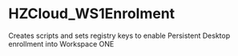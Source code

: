 # HZCloud_WS1Enrolment
Creates scripts and sets registry keys to enable Persistent Desktop enrollment into Workspace ONE
